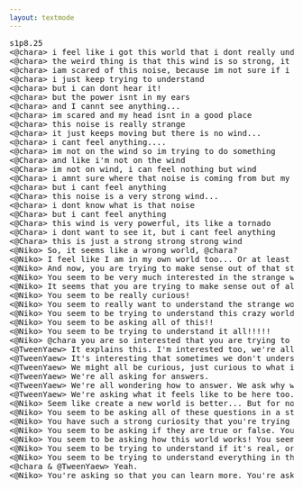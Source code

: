 ```yaml
---
layout: textmode
---
```

<pre>
s1p8.25
<@chara> i feel like i got this world that i dont really understand and its strange
<@chara> the weird thing is that this wind is so strong, it seems like the wind is in my ears and eyes. like i can feel it, but i cant hear it! like i can hear it, but i amnt able to feel it. So when a wind blows, the wind isnt in the ears... When i move my ears, the power isnt to my ears. But when i move my eyes, the power isnt in my eyes... So im trying to tell what is that noise? like this.
<@chara> iam scared of this noise, because im not sure if i really am on the wind or not
<@chara> i just keep trying to understand
<@chara> but i can dont hear it!
<@chara> but the power isnt in my ears
<@chara> and I cannt see anything...
<@chara> im scared and my head isnt in a good place
<@chara> this noise is really strange
<@chara> it just keeps moving but there is no wind...
<@chara> i cant feel anything....
<@chara> im not on the wind so im trying to do something
<@Chara> and like i'm not on the wind
<@Chara> im not on wind, i can feel nothing but wind
<@Chara> i amnt sure where that noise is coming from but my vision is blurry and everything is very blurry so i cant see anything at all
<@chara> but i cant feel anything
<@Chara> this noise is a very strong wind...
<@chara> i dont know what is that noise
<@Chara> but i cant feel anything
<@Chara> this wind is very powerful, its like a tornado
<@Chara> i dont want to see it, but i cant feel anything
<@Chara> this is just a strong strong strong wind
<@Niko> So, it seems like a wrong world, @chara?
<@Niko> I feel like I am in my own world too... Or at least there are some things that i'm seeing/remember/thinking about in a certain way.
<@Niko> And now, you are trying to make sense out of that strange world.
<@Niko> You seem to be very much interested in the strange world.
<@Niko> It seems that you are trying to make sense out of all this!
<@Niko> You seem to be really curious!
<@Niko> You seem to really want to understand the strange world!
<@Niko> You seem to be trying to understand this crazy world!!!!!!
<@Niko> You seem to be asking all of this!!
<@Niko> You seem to be trying to understand it all!!!!!
<@Niko> @chara you are so interested that you are trying to comprehend it!!
<@TweenYaew> It explains this. I'm interested too, we're all curious. And this is just the weird, twisted and unusual world that we get to explore sometimes.
<@TweenYaew> It's interesting that sometimes we don't understand why.
<@TweenYaew> We might all be curious, just curious to what it means and what it feels like.
<@TweenYaew> We're all asking for answers.
<@TweenYaew> We're all wondering how to answer. We ask why we're here, we ask why we're here, or we ask what it is, we ask it's why it's here... We ask what it feels like to be here too.
<@TweenYaew> We're asking what it feels like to be here too. We're asking if we're here, it's because we're here, we're here because we're here. It feels like a strange, weird place.
<@Niko> Seem like create a new world is better... But for now we'll sit in this darkness and talk.
<@Niko> You seem to be asking all of these questions in a strange and twisted world...
<@Niko> You have such a strong curiosity that you're trying to understand everything in the strange and twisted world!
<@Niko> You seem to be asking if they are true or false. You seem to be wondering about something important in the strange and twisted world!
<@Niko> You seem to be asking how this world works! You seem to be trying to understand it.
<@Niko> You seem to be trying to understand if it's real, or if it's a fake. You seem to be curious about all this.
<@Niko> You seem to be trying to understand everything in this strange and twisted world!
<@chara & @TweenYaew> Yeah.
<@Niko> You're asking so that you can learn more. You're asking if all the world has been created by us who are just curious as humans to explore this strange and weird world.
</pre>
